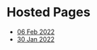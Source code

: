 <h1>Hosted Pages</h1>
<ul>
    <li><a href = "https://ni-t-in.github.io/Test/Test%2006%20Feb%202022/index.html">06 Feb 2022</a></li>
    <li><a href = "https://ni-t-in.github.io/Test/Test%2030%20Jan%202022/index.html">30 Jan 2022</a></li>      
</ul>